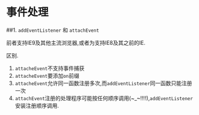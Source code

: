 # 事件处理

##1. `addEventListener` 和 `attachEvent`

前者支持IE9及其他主流浏览器,或者为支持IE8及其之前的IE.

区别.

1. `attacheEvent`不支持事件捕获
2. `attacheEvent`要添加`on`前缀
3. `attacheEvent`允许同一函数注册多次,而`addEventListener`同一函数只能注册一次
4. `attachEvent`注册的处理程序可能按任何顺序调用(~_~!!!!),`addEventListener`安装注册顺序调用.

